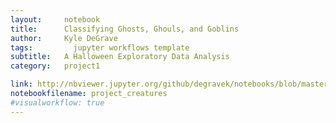 ```yaml
---
layout:     notebook
title:      Classifying Ghosts, Ghouls, and Goblins
author:     Kyle DeGrave
tags: 		  jupyter workflows template
subtitle:   A Halloween Exploratory Data Analysis
category:   project1

link: http://nbviewer.jupyter.org/github/degravek/notebooks/blob/master/project_creatures.ipynb?flush_cache=true
notebookfilename: project_creatures
#visualworkflow: true
---
```

